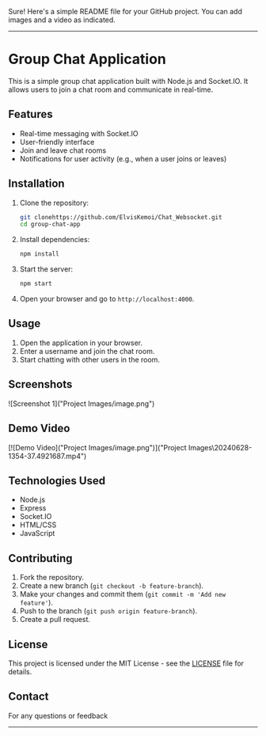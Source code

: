Sure! Here's a simple README file for your GitHub project. You can add images and a video as indicated.

---

# Group Chat Application

This is a simple group chat application built with Node.js and Socket.IO. It allows users to join a chat room and communicate in real-time.

## Features

- Real-time messaging with Socket.IO
- User-friendly interface
- Join and leave chat rooms
- Notifications for user activity (e.g., when a user joins or leaves)

## Installation

1. Clone the repository:

   ```bash
   git clonehttps://github.com/ElvisKemoi/Chat_Websocket.git
   cd group-chat-app
   ```

2. Install dependencies:

   ```bash
   npm install
   ```

3. Start the server:

   ```bash
   npm start
   ```

4. Open your browser and go to `http://localhost:4000`.

## Usage

1. Open the application in your browser.
2. Enter a username and join the chat room.
3. Start chatting with other users in the room.

## Screenshots

![Screenshot 1]("Project Images/image.png")

## Demo Video

[![Demo Video]("Project Images/image.png")]("Project Images\20240628-1354-37.4921687.mp4")

## Technologies Used

- Node.js
- Express
- Socket.IO
- HTML/CSS
- JavaScript

## Contributing

1. Fork the repository.
2. Create a new branch (`git checkout -b feature-branch`).
3. Make your changes and commit them (`git commit -m 'Add new feature'`).
4. Push to the branch (`git push origin feature-branch`).
5. Create a pull request.

## License

This project is licensed under the MIT License - see the [LICENSE](LICENSE) file for details.

## Contact

For any questions or feedback

---
